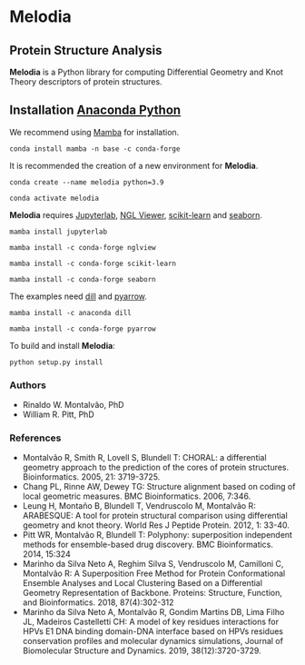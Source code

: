 # Melodia
## Protein Structure Analysis

**Melodia** is a Python library for computing Differential Geometry
and Knot Theory descriptors of protein structures. 

## Installation [Anaconda Python](https://www.anaconda.com/products/individual)

We recommend using [Mamba](https://github.com/mamba-org/mamba) for installation.

```shell
conda install mamba -n base -c conda-forge
```
It is recommended the creation of a new environment for **Melodia**.

```shell
conda create --name melodia python=3.9
```
```shell
conda activate melodia
```

**Melodia** requires [Jupyterlab](https://jupyter.org/), [NGL Viewer](https://github.com/nglviewer/nglview), [scikit-learn](https://scikit-learn.org/stable) and [seaborn](https://seaborn.pydata.org/).

```shell
mamba install jupyterlab
```

```shell
mamba install -c conda-forge nglview
```

```shell
mamba install -c conda-forge scikit-learn
```

```shell
mamba install -c conda-forge seaborn
```

The examples need [dill](https://github.com/uqfoundation/dill) and [pyarrow](https://github.com/apache/arrow).

```shell
mamba install -c anaconda dill
```
```shell
mamba install -c conda-forge pyarrow
```

To build and install **Melodia**:

```shell
python setup.py install
```
### Authors
- Rinaldo W. Montalvão, PhD
- William R. Pitt, PhD

### References
- Montalvão R, Smith R, Lovell S, Blundell T: CHORAL: a differential geometry approach to the prediction of the cores of protein structures. Bioinformatics. 2005, 21: 3719-3725.
- Chang PL, Rinne AW, Dewey TG: Structure alignment based on coding of local geometric measures. BMC Bioinformatics. 2006, 7:346.
- Leung H, Montaño B, Blundell T, Vendruscolo M, Montalvão R: ARABESQUE: A tool for protein structural comparison using differential geometry and knot theory. World Res J Peptide Protein. 2012, 1: 33-40.
- Pitt WR, Montalvão R, Blundell T: Polyphony: superposition independent methods for ensemble-based drug discovery. BMC Bioinformatics. 2014, 15:324 
- Marinho da Silva Neto A, Reghim Silva S, Vendruscolo M, Camilloni C, Montalvão R: A Superposition Free Method for Protein Conformational Ensemble Analyses and Local Clustering Based on a Differential Geometry Representation of Backbone. Proteins: Structure, Function, and Bioinformatics. 2018, 87(4):302-312
- Marinho da Silva Neto A, Montalvão R, Gondim Martins DB, Lima Filho JL, Madeiros Castelletti CH: A model of key residues interactions for HPVs E1 DNA binding domain-DNA interface based on HPVs residues conservation profiles and molecular dynamics simulations, Journal of Biomolecular Structure and Dynamics. 2019, 38(12):3720-3729.
